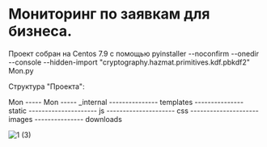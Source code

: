 # Мониторинг по заявкам для бизнеса.
Проект собран на Centos 7.9 с помощью pyinstaller --noconfirm --onedir --console --hidden-import "cryptography.hazmat.primitives.kdf.pbkdf2" Mon.py

Структура "Проекта": 

Mon 
----- Mon
----- _internal
--------------- templates
--------------- static
--------------------- js
--------------------- css
--------------------- images
--------------- downloads

![1 (3)](https://github.com/ismetskoy/Mon/assets/18416594/491db325-b2ee-4eb1-bbae-81de99e2dab6)
